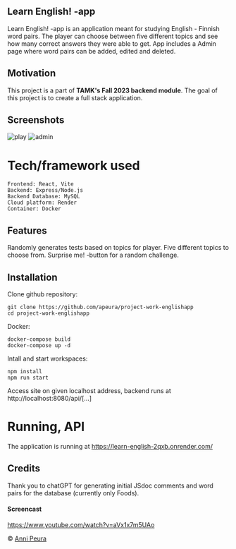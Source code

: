 ## Learn English! -app
Learn English! -app is an application meant for studying English - Finnish word pairs. The player can choose between five different topics and see how many correct answers they were able to get. App includes a Admin page where word pairs can be added, edited and deleted.

## Motivation
This project is a part of **TAMK's Fall 2023 backend module**. The goal of this project is to create a full stack application.

## Screenshots
![play](https://github.com/apeura/project-work-englishapp/assets/113358099/3199cab5-76e4-4a0d-83eb-98fdbf9a0758)
![admin](https://github.com/apeura/project-work-englishapp/assets/113358099/342859eb-ee40-4930-a1fb-89bb33284e8f)

# Tech/framework used 
```
Frontend: React, Vite
Backend: Express/Node.js
Backend Database: MySQL 
Cloud platform: Render
Container: Docker
```
## Features
Randomly generates tests based on topics for player. 
Five different topics to choose from.
Surprise me! -button for a random challenge.

## Installation

Clone github repository:
```
git clone https://github.com/apeura/project-work-englishapp
cd project-work-englishapp
```
Docker:
```
docker-compose build
docker-compose up -d
```
Intall and start workspaces:
```
npm install
npm run start
```
Access site on given localhost address, backend runs at http://localhost:8080/api/[...]

# Running, API
The application is running at https://learn-english-2qxb.onrender.com/

## Credits
Thank you to chatGPT for generating initial JSdoc comments and word pairs for the database (currently only Foods).

#### Screencast
https://www.youtube.com/watch?v=aVx1x7m5UAo

© [Anni Peura]()
